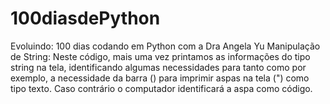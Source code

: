# 100diasdePython
Evoluindo: 100 dias codando em Python com a Dra Angela Yu
Manipulação de String:
Neste código, mais uma vez printamos as informações do tipo string na tela, identificando algumas necessidades para tanto 
como por exemplo, a necessidade da barra (\) para imprimir aspas na tela (") como tipo texto. Caso contrário o computador identificará a aspa como código.
